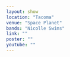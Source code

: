 ```yaml
---
layout: show
location: "Tacoma"
venue: "Space Planet"
bands: "Nicolle Swims"
link: ""
poster: ""
youtube: ""
---
```



